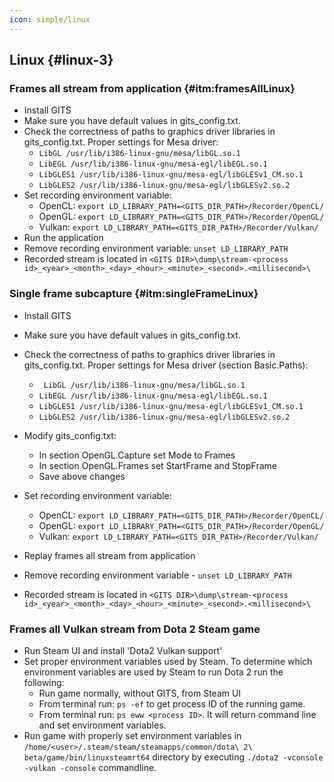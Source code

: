 ```yaml
---
icon: simple/linux
---
```


## Linux {#linux-3}

### Frames all stream from application {#itm:framesAllLinux}

- Install GITS 
- Make sure you have default values in gits_config.txt.
- Check the correctness of paths to graphics driver libraries in gits_config.txt. Proper settings for Mesa driver:  
  - `LibGL /usr/lib/i386-linux-gnu/mesa/libGL.so.1`
  - `LibEGL /usr/lib/i386-linux-gnu/mesa-egl/libEGL.so.1`
  - `LibGLES1 /usr/lib/i386-linux-gnu/mesa-egl/libGLESv1_CM.so.1`
  - `LibGLES2 /usr/lib/i386-linux-gnu/mesa-egl/libGLESv2.so.2`
- Set recording environment variable:  
  - OpenCL: `export LD_LIBRARY_PATH=<GITS_DIR_PATH>/Recorder/OpenCL/`
  - OpenGL: `export LD_LIBRARY_PATH=<GITS_DIR_PATH>/Recorder/OpenGL/`
  - Vulkan: `export LD_LIBRARY_PATH=<GITS_DIR_PATH>/Recorder/Vulkan/`
- Run the application
- Remove recording environment variable: `unset LD_LIBRARY_PATH`
- Recorded stream is located in `<GITS DIR>\dump\stream-<process id>_<year>_<month>_<day>_<hour>_<minute>_<second>.<millisecond>\`

### Single frame subcapture {#itm:singleFrameLinux}

- Install GITS
- Make sure you have default values in gits_config.txt.
- Check the correctness of paths to graphics driver libraries in gits_config.txt. Proper settings for Mesa driver (section Basic.Paths):  
  - ` LibGL /usr/lib/i386-linux-gnu/mesa/libGL.so.1`
  - `LibEGL /usr/lib/i386-linux-gnu/mesa-egl/libEGL.so.1`
  - `LibGLES1 /usr/lib/i386-linux-gnu/mesa-egl/libGLESv1_CM.so.1`
  - `LibGLES2 /usr/lib/i386-linux-gnu/mesa-egl/libGLESv2.so.2`
- Modify gits_config.txt:
  - In section OpenGL.Capture set Mode to Frames
  - In section OpenGL.Frames set StartFrame and StopFrame
  - Save above changes
- Set recording environment variable:  
  - OpenCL: `export LD_LIBRARY_PATH=<GITS_DIR_PATH>/Recorder/OpenCL/`
  - OpenGL: `export LD_LIBRARY_PATH=<GITS_DIR_PATH>/Recorder/OpenGL/`
  - Vulkan: `export LD_LIBRARY_PATH=<GITS_DIR_PATH>/Recorder/Vulkan/`

- Replay frames all stream from application
- Remove recording environment variable - `unset LD_LIBRARY_PATH`
- Recorded stream is located in `<GITS DIR>\dump\stream-<process id>_<year>_<month>_<day>_<hour>_<minute>_<second>.<millisecond>\`

### Frames all Vulkan stream from Dota 2 Steam game

- Run Steam UI and install 'Dota2 Vulkan support'
- Set proper environment variables used by Steam. To determine which environment variables are used by Steam to run Dota 2 run the following:
  - Run game normally, without GITS, from Steam UI
  - From terminal run: `ps -ef` to get process ID of the running game.
  - From terminal run: `ps eww <process ID>`. It will return command line and set environment variables.
- Run game with properly set environment variables in `/home/<user>/.steam/steam/steamapps/common/dota\ 2\ beta/game/bin/linuxsteamrt64` directory by executing `./dota2 -vconsole -vulkan -console` commandline.

